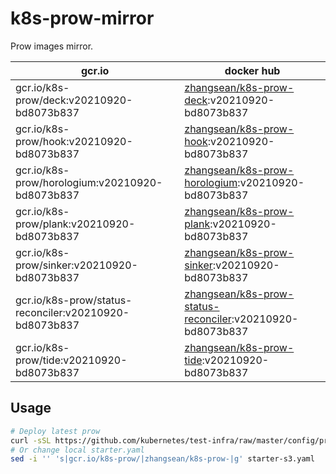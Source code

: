# k8s-prow-mirror

Prow images mirror.

gcr.io | docker hub
---|---
gcr.io/k8s-prow/deck:v20210920-bd8073b837 | [zhangsean/k8s-prow-deck](https://hub.docker.com/r/zhangsean/k8s-prow-deck):v20210920-bd8073b837
gcr.io/k8s-prow/hook:v20210920-bd8073b837 | [zhangsean/k8s-prow-hook](https://hub.docker.com/r/zhangsean/k8s-prow-hook):v20210920-bd8073b837
gcr.io/k8s-prow/horologium:v20210920-bd8073b837 | [zhangsean/k8s-prow-horologium](https://hub.docker.com/r/zhangsean/k8s-prow-horologium):v20210920-bd8073b837
gcr.io/k8s-prow/plank:v20210920-bd8073b837 | [zhangsean/k8s-prow-plank](https://hub.docker.com/r/zhangsean/k8s-prow-plank):v20210920-bd8073b837
gcr.io/k8s-prow/sinker:v20210920-bd8073b837 | [zhangsean/k8s-prow-sinker](https://hub.docker.com/r/zhangsean/k8s-prow-sinker):v20210920-bd8073b837
gcr.io/k8s-prow/status-reconciler:v20210920-bd8073b837 | [zhangsean/k8s-prow-status-reconciler](https://hub.docker.com/r/zhangsean/k8s-prow-status-reconciler):v20210920-bd8073b837
gcr.io/k8s-prow/tide:v20210920-bd8073b837 | [zhangsean/k8s-prow-tide](https://hub.docker.com/r/zhangsean/k8s-prow-tide):v20210920-bd8073b837

## Usage

```bash
# Deploy latest prow
curl -sSL https://github.com/kubernetes/test-infra/raw/master/config/prow/cluster/starter-s3.yaml | sed 's|gcr.io/k8s-prow/|zhangsean/k8s-prow-|g' | kubectl apply -f -
# Or change local starter.yaml
sed -i '' 's|gcr.io/k8s-prow/|zhangsean/k8s-prow-|g' starter-s3.yaml
```
